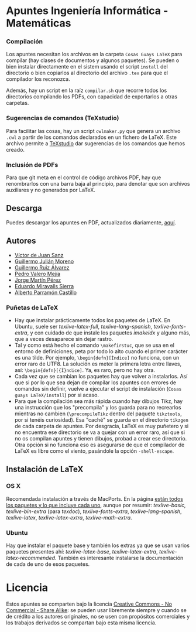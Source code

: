 # Apuntes Ingeniería Informática - Matemáticas

### Compilación

Los apuntes necesitan los archivos en la carpeta `Cosas Guays LaTeX` para compilar (hay clases de documentos y algunos paquetes). Se pueden o bien instalar directamente en el sistem usando el script `install` del directorio o bien copiarlos al directorio del archivo `.tex` para que el compilador los reconozca.

Además, hay un script en la raíz `compilar.sh` que recorre todos los directorios compilando los PDFs, con capacidad de exportarlos a otras carpetas.

### Sugerencias de comandos (TeXstudio)

Para facilitar las cosas, hay un script `cwlmaker.py` que genera un archivo `.cwl` a partir de los comandos declarados en un fichero de LaTeX. Este archivo permite a [TeXstudio](http://texstudio.sourceforge.net/) dar sugerencias de los comandos que hemos creado.

### Inclusión de PDFs

Para que git meta en el control de código archivos PDF, hay que renombrarlos con una barra baja al principio, para denotar que son archivos auxiliares y no generados por LaTeX.

## Descarga

Puedes descargar los apuntes en PDF, actualizados diariamente, [aquí](https://www.dropbox.com/sh/kbymf37cykz77ha/AADuRd3CoU6UUCZMtK0GdEtPa?dl=0).

## Autores

* [Víctor de Juan Sanz](http://github.com/VicDeJuan)
* [Guillermo Julián Moreno](http://github.com/gjulianm)
* [Guillermo Ruiz Álvarez](http://github.com/rual93)
* [Pedro Valero Mejía](http://github.com/pevalme)
* [Jorge Martín Pérez](https://github.com/MartinPJorge)
* [Eduardo Miravalls Sierra](https://github.com/EduardoMiravalls)
* [Alberto Parramón Castillo](https://github.com/AlbertoParramon)

### Puñetas de LaTeX

* Hay que instalar prácticamente todos los paquetes de LaTeX. En Ubuntu, suele ser _texlive-latex-full_, _texlive-lang-spanish_, _texlive-fonts-extra_, y con cuidado de que instale los paquetes _imakeidx_ y alguno más, que a veces desaparece sin dejar rastro.
* Tal y como está hecho el comando `\makefirstuc`, que se usa en el entorno de definiciones, peta por todo lo alto cuando el primer carácter es una tilde. Por ejemplo, `\begin{defn}[Índice]` no funciona, con un error raro de UTF8. La solución es meter la primera letra entre llaves, así: `\begin{defn}[{Í}ndice]`. Ya, es raro, pero no hay otra.
* Cada vez que se cambian los paquetes hay que volver a instalarlos. Así que si por lo que sea dejan de compilar los apuntes con errores de comandos sin definir, vuelve a ejecutar el script de instalación (`Cosas guays LaTeX/install`) por si acaso.
* Para que la compilación sea más rápida cuando hay dibujos Tikz, hay una instrucción que los "precompila" y los guarda para no recrearlos mientras no cambien (`\precompileTikz` dentro del paquete `tikztools`, por si tenéis curiosidad). Esa "caché" se guarda en el directorio `tikzgen` de cada carpeta de apuntes. Por desgracia, LaTeX es muy puñetero y si no encuentra ese directorio se va a quejar con un error raro, así que si no os compilan apuntes y tienen dibujos, probad a crear ese directorio. Otra opción si no funciona eso es asegurarse de que el compilador de LaTeX es libre como el viento, pasándole la opción `-shell-escape`.

## Instalación de LaTeX

### OS X

Recomendada instalación a través de MacPorts. En la página [están todos los paquetes y lo que incluye cada uno](https://trac.macports.org/wiki/TeXLivePackages), aunque por resumir: _texlive-basic, texlive-bin-extra_ (para _texdoc_), _texlive-fonts-extra_, _texlive-lang-spanish_, _texlive-latex_, _texlive-latex-extra_, _texlive-math-extra_.

### Ubuntu

Hay que instalar el paquete base y también los extras ya que se usan varios paquetes presentes ahí: _texlive-latex-base_, _texlive-latex-extra_, _texlive-latex-recommended_. También es interesante instalarse la documentación de cada de uno de esos paquetes.

# Licencia

Estos apuntes se comparten bajo la licencia [Creative Commons - No Commercial - Share Alike](http://creativecommons.org/licenses/by-nc-sa/4.0/legalcode): se pueden usar libremente siempre y cuando se de crédito a los autores originales, no se usen con propósitos comerciales y los trabajos derivados se compartan bajo esta misma licencia.
